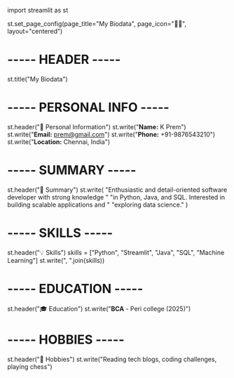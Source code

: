 import streamlit as st

st.set_page_config(page_title="My Biodata", page_icon="🧑‍💻", layout="centered")

# ----- HEADER -----
st.title("My Biodata")

# ----- PERSONAL INFO -----
st.header("👤 Personal Information")
st.write("**Name:** K Prem")
st.write("**Email:** prem@gmail.com")
st.write("**Phone:** +91-9876543210")
st.write("**Location:** Chennai, India")

# ----- SUMMARY -----
st.header("📝 Summary")
st.write(
    "Enthusiastic and detail-oriented software developer with strong knowledge "
    "in Python, Java, and SQL. Interested in building scalable applications and "
    "exploring data science."
)

# ----- SKILLS -----
st.header("💡 Skills")
skills = ["Python", "Streamlit", "Java", "SQL", "Machine Learning"]
st.write(", ".join(skills))

# ----- EDUCATION -----
st.header("🎓 Education")
st.write("**BCA** - Peri college (2025)")


# ----- HOBBIES -----
st.header("🎯 Hobbies")
st.write("Reading tech blogs, coding challenges, playing chess")
